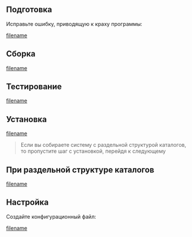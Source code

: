 <pkg :name="'sysklogd'" instsize showsbu2></pkg>

## Подготовка

Исправьте ошибку, приводящую к краху программы:

[filename](../packages/core/sysklogd/prepare ':include')

## Сборка

[filename](../packages/core/sysklogd/build ':include')

## Тестирование

[filename](../packages/core/sysklogd/test ':include')

## Установка

[filename](../packages/core/sysklogd/install ':include')

> Если вы собираете систему с раздельной структурой каталогов, то пропустите шаг с установкой, перейдя к следующему

## При раздельной структуре каталогов

[filename](../packages/core/sysklogd/cldirs ':include')

## Настройка

Создайте конфигурационный файл:

[filename](../packages/core/sysklogd/postinstall ':include')

<script>
	new Vue({ el: '#main' })
</script>
